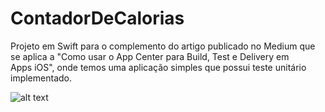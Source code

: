 # ContadorDeCalorias
Projeto em Swift para o complemento do artigo publicado no Medium que se aplica a "Como usar o App Center para Build, Test e Delivery em Apps iOS", onde temos uma aplicação simples que possui teste unitário implementado.

![alt text](http://www.vilma.com.br/wp/wp-content/uploads/2014/07/Donuts.jpg "Imagem de expemplo do projeto")
